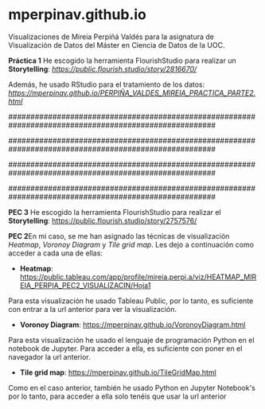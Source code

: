 # mperpinav.github.io
Visualizaciones de Mireia Perpiñá Valdés para la asignatura de Visualización de Datos del Máster en Ciencia de Datos de la UOC. 

**Práctica 1** He escogido la herramienta FlourishStudio para realizar un **Storytelling**: *https://public.flourish.studio/story/2816670/*

Además, he usado RStudio para el tratamiento de los datos: *https://mperpinav.github.io/PERPIÑA_VALDES_MIREIA_PRACTICA_PARTE2.html*


#######################################################################################################

#######################################################################################################

#######################################################################################################


#######################################################################################################


**PEC 3** He escogido la herramienta FlourishStudio para realizar el **Storytelling**: https://public.flourish.studio/story/2757576/

**PEC 2**En mi caso, se me han asignado las técnicas de visualización *Heatmap*, *Voronoy Diagram* y *Tile grid map*. Les dejo a continuación como acceder a cada una de ellas:

- **Heatmap**: https://public.tableau.com/app/profile/mireia.perpi.a/viz/HEATMAP_MIREIA_PERPIA_PEC2_VISUALIZACIN/Hoja1
  
Para esta visualización he usado Tableau Public, por lo tanto, es suficiente con entrar a la url anterior para ver la visualización. 

- **Voronoy Diagram**: https://mperpinav.github.io/VoronoyDiagram.html
  
Para esta visualización he usado el lenguaje de programación Python en el notebook de Jupyter. Para acceder a ella, es suficiente con poner en el navegador la url anterior.

- **Tile grid map**: https://mperpinav.github.io/TileGridMap.html
  
Como en el caso anterior, también he usado Python en Jupyter Notebook's por lo tanto, para acceder a ella solo tenéis que usar la url anterior
